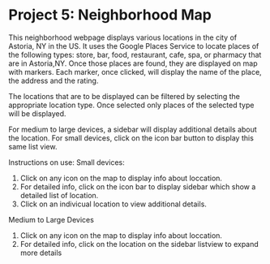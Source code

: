 Project 5:  Neighborhood Map
===============================

This neighborhood webpage displays various locations in the city of Astoria, NY in the US.  It uses the Google Places Service to locate places of the following types: store, bar, food, restaurant, cafe, spa, or pharmacy that are in Astoria,NY.  Once those places are found, they are displayed on map with markers.  Each marker, once clicked, will display the name of the place, the address and the rating.

The locations that are to be displayed can be filtered by selecting the appropriate location type.  Once selected only places of the selected type will be displayed.

For medium to large devices, a sidebar will display additional details about the location.  For small devices, click on the icon bar button to display this same list view.

Instructions on use:
Small devices:
1. Click on any icon on the map to display info about loccation.
2. For detailed info, click on the icon bar to display sidebar which show a detailed list of location.
2.  Click on an indivicual location to view additional details.

Medium to Large Devices
1. Click on any icon on the map to display info about loccation.
2. For detailed info, click on the location on the sidebar listview to expand more details